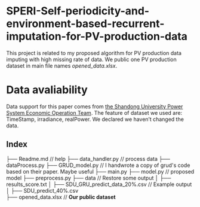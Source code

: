 # SPERI-Self-periodicity-and-environment-based-recurrent-imputation-for-PV-production-data
This project is related to my proposed algorithm for PV production data imputing with high missing rate of data. We public one PV production dataset in main file names *opened_data.xlsx*.

# Data avaliability
Data support for this paper comes from [the Shandong University Power System Economic Operation Team](https://energymeteo-pseo.sdu.edu.cn/dataset). 
The feature of dataset we used are: TimeStamp, irradiance, realPower.
We declared we haven’t changed the data.

## Index
├── Readme.md                   // help
├── data_handler.py             // process data
├── dataProcess.py 
├── GRUD_model.py               // I handwrote a copy of grud's code based on their paper. Maybe useful
├── main.py 
├── model.py                    // proposed model
├── preprocess.py
├── data                        // Restore some output
│   ├── results_score.txt
│   ├── SDU_GRU_predict_data_20%.csv        // Example output
│   ├── SDU_predict_40%.csv         
├── opened_data.xlsx            // **Our public dataset**

